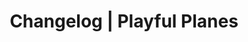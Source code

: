 ---
layout: minecraft-mod/changelog

title: Changelog \| Playful Planes
mod_id: playfulplanes
permalink: /playfulplanes/changelog
---